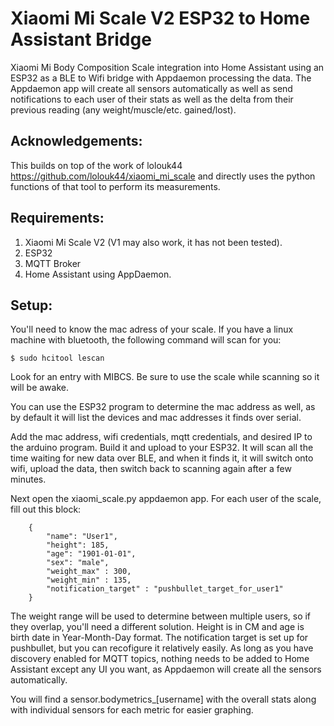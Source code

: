 # Xiaomi Mi Scale V2 ESP32 to Home Assistant Bridge
Xiaomi Mi Body Composition Scale integration into Home Assistant using an ESP32 as a BLE to Wifi bridge with Appdaemon processing the data.
The Appdaemon app will create all sensors automatically as well as send notifications to each user of their stats as well as the delta from their previous reading (any weight/muscle/etc. gained/lost).

## Acknowledgements: 
This builds on top of the work of lolouk44 https://github.com/lolouk44/xiaomi_mi_scale and directly uses the python functions of that tool to perform its measurements.

## Requirements:
1. Xiaomi Mi Scale V2 (V1 may also work, it has not been tested).
2. ESP32
3. MQTT Broker
4. Home Assistant using AppDaemon.

## Setup:
You'll need to know the mac adress of your scale.  If you have a linux machine with bluetooth, the following command will scan for you:
```
$ sudo hcitool lescan
```
Look for an entry with MIBCS.  Be sure to use the scale while scanning so it will be awake.

You can use the ESP32 program to determine the mac address as well, as by default it will list the devices and mac addresses it finds over serial.

Add the mac address, wifi credentials, mqtt credentials, and desired IP to the arduino program.  Build it and upload to your ESP32.  It will scan all the time waiting for new data over BLE, and when it finds it, it will switch onto wifi, upload the data, then switch back to scanning again after a few minutes.

Next open the xiaomi_scale.py appdaemon app.
For each user of the scale, fill out this block:
```
    {
        "name": "User1",
        "height": 185,
        "age": "1901-01-01",
        "sex": "male",
        "weight_max" : 300,
        "weight_min" : 135,
        "notification_target" : "pushbullet_target_for_user1"
    }
```
The weight range will be used to determine between multiple users, so if they overlap, you'll need a different solution.
Height is in CM and age is birth date in Year-Month-Day format.
The notification target is set up for pushbullet, but you can recofigure it relatively easily.
As long as you have discovery enabled for MQTT topics, nothing needs to be added to Home Assistant except any UI you want, as Appdaemon will create all the sensors automatically.

You will find a sensor.bodymetrics_[username] with the overall stats along with individual sensors for each metric for easier graphing.
